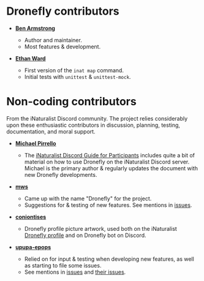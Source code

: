 # Dronefly contributors

- **[Ben Armstrong](https://github.com/synrg)**
    - Author and maintainer.
    - Most features & development.
    
- **[Ethan Ward](https://github.com/ethankward)**
    - First version of the `inat map` command.
    - Initial tests with `unittest` & `unittest-mock`.

# Non-coding contributors

From the iNaturalist Discord community. The project relies considerably upon
these enthusiastic contributors in discussion, planning, testing, documentation,
and moral support.

- **[Michael Pirrello](https://www.inaturalist.org/people/michaelpirrello)**
    - The [iNaturalist Discord Guide for Participants](https://dronefly.readthedocs.io/en/latest/guide_for_participants.html)
      includes quite a bit of material on how to use Dronefly on the iNaturalist
      Discord server. Michael is the primary author & regularly updates the
      document with new Dronefly developments.

- **[mws](https://www.inaturalist.org/people/mws)**
    - Came up with the name "Dronefly" for the project.
    - Suggestions for & testing of new features. See mentions in
      [issues](https://github.com/dronefly-garden/dronefly/search?q=mws&type=Issues).

- **[coniontises](https://www.inaturalist.org/people/coniontises)**
    - Dronefly profile picture artwork, used both on the iNaturalist
      [Dronefly profile](https://www.inaturalist.org/people/dronefly) and on
      Dronefly bot on Discord.
- **[upupa-epops](https://www.inaturalist.org/people/upupa-epops)**
    - Relied on for input & testing when developing new features, as well as starting
      to file some issues.
    - See mentions in [issues](https://github.com/dronefly-garden/dronefly/search?q=upupa-epops&unscoped_q=upupa-epops&type=Issues)
      and [their issues](https://github.com/dronefly-garden/dronefly/search?q=7-ate-9&type=Issues).
